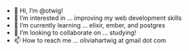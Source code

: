 - 👋 Hi, I’m @otwig! 
- 👀 I’m interested in ... improving my web development skills
- 🌱 I’m currently learning ... elixir, ember, and postgres
- 💞️ I’m looking to collaborate on ... studying!
- 📫 How to reach me ... oliviahartwig at gmail dot com

<!---
otwig/otwig is a ✨ special ✨ repository because its `README.md` (this file) appears on your GitHub profile.
You can click the Preview link to take a look at your changes.
--->

